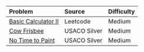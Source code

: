 | Problem | Source | Difficulty |
|:------- |:------ |:---------- |
|[Basic Calculator II](https://leetcode.com/problems/basic-calculator-ii/description/)|Leetcode|Medium|
|[Cow Frisbee](https://usaco.org/index.php?page=viewproblem2&cpid=1183)|USACO Silver|Medium|
|[No Time to Paint](https://usaco.org/index.php?page=viewproblem2&cpid=1087)|USACO Silver|Medium|